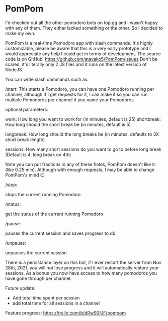 # PomPom
I'd checked out all the other pomodoro bots on top.gg and I wasn't happy with any of them. They either lacked something or the other. So I decided to make my own.

PomPom is a real-time Pomodoro app with slash commands. It's highly customizable, please be aware that this is a very early prototype and I would appreciate any help I could get in terms of development. The source code is on GitHub: https://github.com/atavako5/PomPom/issues Don't be scared, it's literally only 2 JS files and it runs on the latest version of NodeJS.

You can write slash commands such as:

/start:
This starts a Pomodoro, you can have one Pomodoro running per channel, although if I get requests for it, I can make it so you can run multiple Pomodoros per channel if you name your Pomodoros

optional parameters:

work: How long you want to work for (in minutes, default is 25)
shortbreak: How long should the short break be (in minutes, default is 5)

longbreak: How long should the long breaks be (in minutes, defaults to 3X short break length)

sessions: How many short sessions do you want to go to before long break (Default is 4, long break on 4th)

Note you can put fractions in any of these fields, PomPom doesn't like it. (like 0.25 min). Although with enough requests, I may be able to change PomPom's mind 😉

/stop:

stops the current running Pomodoro

/status:

get the status of the current running Pomodoro

/pause:

pauses the current session and saves progress to db

/unpause:

unpauses the current session

There is a persistance layer on this bot, if I ever restart the server from Nov 28th, 2021, you will not lose progress and it will automatically restore your sessions. As a bonus you now have access to how many pomodoros you have gone through per channel.

Future update:
- Add total time spent per session
- add total time for all sessions in a channel

Feature progress:
https://trello.com/b/dRwS0fJF/pompom

